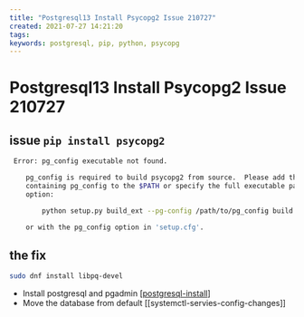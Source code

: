 ```yaml
---
title: "Postgresql13 Install Psycopg2 Issue 210727"
created: 2021-07-27 14:21:20
tags:
keywords: postgresql, pip, python, psycopg
---
```


# Postgresql13 Install Psycopg2 Issue 210727

## issue `pip install psycopg2`

```bash
 Error: pg_config executable not found.

    pg_config is required to build psycopg2 from source.  Please add the directory
    containing pg_config to the $PATH or specify the full executable path with the
    option:

        python setup.py build_ext --pg-config /path/to/pg_config build ...

    or with the pg_config option in 'setup.cfg'.
```

## the fix

```bash
sudo dnf install libpq-devel
```

- Install postgresql and pgadmin [[postgresql-install]]
- Move the database from default [[systemctl-servies-config-changes]]

[//begin]: # "Autogenerated link references for markdown compatibility"
[postgresql-install]: postgresql-install.md "Postgresql Install"
[//end]: # "Autogenerated link references"
